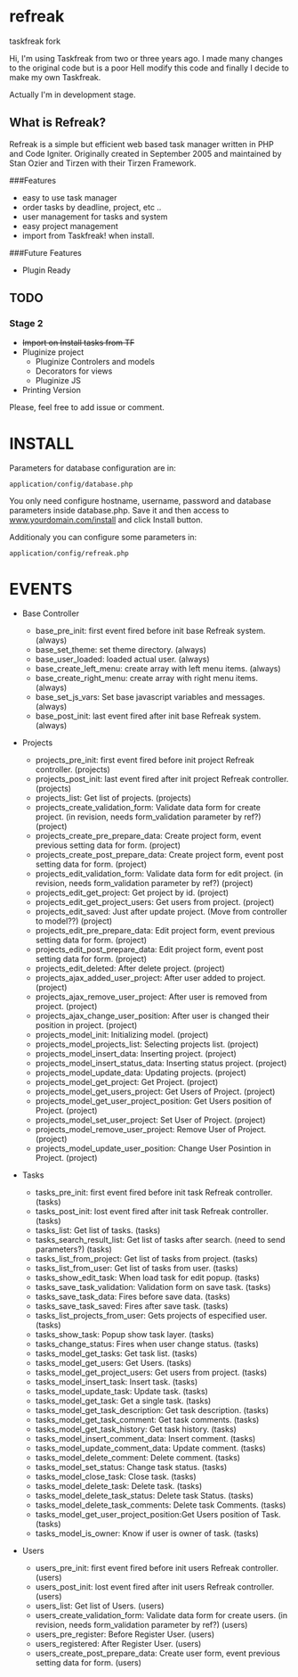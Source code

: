 refreak
=======

taskfreak fork

Hi, I'm using Taskfreak from two or three years ago. I made many changes to the original code but is a poor Hell modify this code and finally I decide to make my own Taskfreak.

Actually I'm in development stage.


What is Refreak?
----------------

Refreak is a simple but efficient web based task manager written in PHP and Code Igniter.
Originally created in September 2005 and maintained by Stan Ozier and Tirzen with their Tirzen Framework.


###Features

 - easy to use task manager
 - order tasks by deadline, project, etc ..
 - user management for tasks and system
 - easy project management
 - import from Taskfreak! when install.

###Future Features

 - Plugin Ready


TODO
----

### Stage 2
+ ~~Import on Install tasks from TF~~
+ Pluginize project
    + Pluginize Controlers and models
    + Decorators for views
    + Pluginize JS
+ Printing Version

Please, feel free to add issue or comment.

INSTALL
=======
Parameters for database configuration are in:

    application/config/database.php

You only need configure hostname, username, password and database parameters inside database.php. Save it and 
then access to www.yourdomain.com/install and click Install button.

Additionaly you can configure some parameters in:

    application/config/refreak.php


EVENTS
======
+ Base Controller
    + base_pre_init:            first event fired before init base Refreak system. (always)
    + base_set_theme:           set theme directory. (always)
    + base_user_loaded:         loaded actual user. (always)
    + base_create_left_menu:    create array with left menu items. (always)
    + base_create_right_menu:   create array with right menu items. (always)
    + base_set_js_vars:         Set base javascript variables and messages. (always)
    + base_post_init:           last event fired after init base Refreak system. (always)

+ Projects 
    + projects_pre_init:                    first event fired before init project Refreak controller. (projects)
    + projects_post_init:                   last event fired after init project Refreak controller. (projects)
    + projects_list:                        Get list of projects. (projects)
    + projects_create_validation_form:      Validate data form for create project. (in revision, needs form_validation parameter by ref?) (project)
    + projects_create_pre_prepare_data:     Create project form, event previous setting data for form. (project)
    + projects_create_post_prepare_data:    Create project form, event post setting data for form. (project)
    + projects_edit_validation_form:        Validate data form for edit project. (in revision, needs form_validation parameter by ref?) (project)
    + projects_edit_get_project:            Get project by id. (project)
    + projects_edit_get_project_users:      Get users from project. (project)
    + projects_edit_saved:                  Just after update project. (Move from controller to model??) (project)
    + projects_edit_pre_prepare_data:       Edit project form, event previous setting data for form. (project)
    + projects_edit_post_prepare_data:      Edit project form, event post setting data for form. (project)
    + projects_edit_deleted:                After delete project. (project)
    + projects_ajax_added_user_project:     After user added to project. (project)
    + projects_ajax_remove_user_project:    After user is removed from project. (project)
    + projects_ajax_change_user_position:   After user is changed their position in project. (project)
    + projects_model_init:                  Initializing model. (project)
    + projects_model_projects_list:         Selecting projects list. (project)
    + projects_model_insert_data:           Inserting project. (project)
    + projects_model_insert_status_data:    Inserting status project. (project)
    + projects_model_update_data:           Updating projects. (project)
    + projects_model_get_project:           Get Project. (project)
    + projects_model_get_users_project:     Get Users of Project. (project)
    + projects_model_get_user_project_position:     Get Users position of Project. (project)
    + projects_model_set_user_project:      Set User of Project. (project)
    + projects_model_remove_user_project:   Remove User of Project. (project)
    + projects_model_update_user_position:  Change User Posintion in Project. (project)

+ Tasks
    + tasks_pre_init:                       first event fired before init task Refreak controller. (tasks)
    + tasks_post_init:                      lost event fired after init task Refreak controller. (tasks)
    + tasks_list:                           Get list of tasks. (tasks)
    + tasks_search_result_list:             Get list of tasks after search. (need to send parameters?) (tasks)
    + tasks_list_from_project:              Get list of tasks from project.  (tasks)
    + tasks_list_from_user:                 Get list of tasks from user.  (tasks)
    + tasks_show_edit_task:                 When load task for edit popup.  (tasks)
    + tasks_save_task_validation:           Validation form on save task.  (tasks)
    + tasks_save_task_data:                 Fires before save data.  (tasks)
    + tasks_save_task_saved:                Fires after save task.  (tasks)
    + tasks_list_projects_from_user:        Gets projects of especified user.  (tasks)
    + tasks_show_task:                      Popup show task layer.  (tasks)
    + tasks_change_status:                  Fires when user change status.  (tasks)
    + tasks_model_get_tasks:                Get task list.  (tasks)
    + tasks_model_get_users:                Get Users.  (tasks)
    + tasks_model_get_project_users:        Get users from project.  (tasks)
    + tasks_model_insert_task:              Insert task.  (tasks)
    + tasks_model_update_task:              Update task.  (tasks)
    + tasks_model_get_task:                 Get a single task.  (tasks)
    + tasks_model_get_task_description:     Get task description.  (tasks)
    + tasks_model_get_task_comment:         Get task comments.  (tasks)
    + tasks_model_get_task_history:         Get task history.  (tasks)
    + tasks_model_insert_comment_data:      Insert comment.  (tasks)
    + tasks_model_update_comment_data:      Update comment.  (tasks)
    + tasks_model_delete_comment:           Delete comment.  (tasks)
    + tasks_model_set_status:               Change task status.  (tasks)
    + tasks_model_close_task:               Close task.  (tasks)
    + tasks_model_delete_task:              Delete task.  (tasks)
    + tasks_model_delete_task_status:       Delete task Status.  (tasks)
    + tasks_model_delete_task_comments:     Delete task Comments.  (tasks)
    + tasks_model_get_user_project_position:Get Users position of Task. (tasks)
    + tasks_model_is_owner:                 Know if user is owner of task. (tasks)

+ Users
    + users_pre_init:                       first event fired before init users Refreak controller. (users)
    + users_post_init:                      lost event fired after init users Refreak controller. (users)
    + users_list:                           Get list of Users. (users)
    + users_create_validation_form:         Validate data form for create users. (in revision, needs form_validation parameter by ref?) (users)
    + users_pre_register:                   Before Register User. (users)
    + users_registered:                     After Register User. (users)
    + users_create_post_prepare_data:       Create user form, event previous setting data for form. (users)